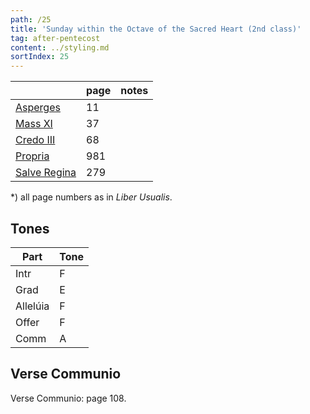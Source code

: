 ```yaml
---
path: /25
title: 'Sunday within the Octave of the Sacred Heart (2nd class)'
tag: after-pentecost
content: ../styling.md
sortIndex: 25
---
```


|   | page | notes   |
|---|---|---|
| [Asperges](/pdf/asperges.pdf) | 11 ||
| [Mass XI](/pdf/xi.pdf) | 37 ||
| [Credo III](/pdf/credo-iii.pdf) | 68 ||
| [Propria](/pdf/sunday-within-the-octave-of-the-sacred-heart.pdf)  | 981 ||
| [Salve Regina](/pdf/salve-regina.pdf)  | 279  ||

*) all page numbers as in _Liber Usualis_.

## Tones

| Part  | Tone |
|---|---|
| Intr | F |
| Grad | E |
| Allelúia | F |
| Offer | F |
| Comm | A |

## Verse Communio
Verse Communio: page 108.
